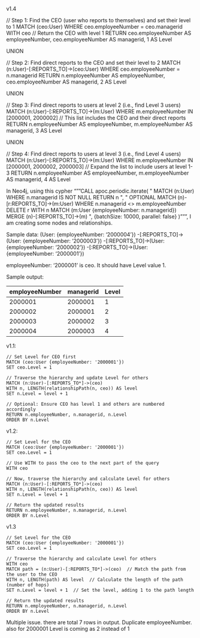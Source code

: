 v1.4

// Step 1: Find the CEO (user who reports to themselves) and set their level to 1
MATCH (ceo:User)
WHERE ceo.employeeNumber = ceo.managerid
WITH ceo
// Return the CEO with level 1
RETURN ceo.employeeNumber AS employeeNumber, ceo.employeeNumber AS managerid, 1 AS Level

UNION

// Step 2: Find direct reports to the CEO and set their level to 2
MATCH (n:User)-[:REPORTS_TO]->(ceo:User)
WHERE ceo.employeeNumber = n.managerid
RETURN n.employeeNumber AS employeeNumber, ceo.employeeNumber AS managerid, 2 AS Level

UNION

// Step 3: Find direct reports to users at level 2 (i.e., find Level 3 users)
MATCH (n:User)-[:REPORTS_TO]->(m:User)
WHERE m.employeeNumber IN [2000001, 2000002]  // This list includes the CEO and their direct reports
RETURN n.employeeNumber AS employeeNumber, m.employeeNumber AS managerid, 3 AS Level

UNION

// Step 4: Find direct reports to users at level 3 (i.e., find Level 4 users)
MATCH (n:User)-[:REPORTS_TO]->(m:User)
WHERE m.employeeNumber IN [2000001, 2000002, 2000003]  // Expand the list to include users at level 1-3
RETURN n.employeeNumber AS employeeNumber, m.employeeNumber AS managerid, 4 AS Level





In Neo4j, using this cypher “””CALL apoc.periodic.iterate( " MATCH (n:User) WHERE n.managerid IS NOT NULL RETURN n ", " OPTIONAL MATCH (n)-[r:REPORTS_TO]->(m:User) WHERE n.managerid <> m.employeeNumber DELETE r WITH n MATCH (m:User {employeeNumber: n.managerid}) MERGE (n)-[:REPORTS_TO]->(m) ", {batchSize: 10000, parallel: false} )”””, I am creating some nodes and relationships.


Sample data:
(User: {employeeNumber: ‘2000004’}) -[:REPORTS_TO]->(User: {employeeNumber: ‘2000003’}) -[:REPORTS_TO]->(User: {employeeNumber: ‘2000002’}) -[:REPORTS_TO]->(User: {employeeNumber: ‘2000001’}) 

employeeNumber: ‘2000001’ is ceo. It should have Level value 1.

Sample output:

| employeeNumber | managerid | Level |
|----------------|-----------|-------|
| 2000001        | 2000001   | 1     |
| 2000002        | 2000001   | 2     |
| 2000003        | 2000002   | 3     |
| 2000004        | 2000003   | 4     |

v1.1:

    // Set Level for CEO first
    MATCH (ceo:User {employeeNumber: '2000001'})
    SET ceo.Level = 1

    // Traverse the hierarchy and update Level for others
    MATCH (n:User)-[:REPORTS_TO*]->(ceo)
    WITH n, LENGTH(relationshipPath(n, ceo)) AS level
    SET n.Level = level + 1

    // Optional: Ensure CEO has level 1 and others are numbered accordingly
    RETURN n.employeeNumber, n.managerid, n.Level
    ORDER BY n.Level

v1.2: 

    // Set Level for the CEO
    MATCH (ceo:User {employeeNumber: '2000001'})
    SET ceo.Level = 1

    // Use WITH to pass the ceo to the next part of the query
    WITH ceo

    // Now, traverse the hierarchy and calculate Level for others
    MATCH (n:User)-[:REPORTS_TO*]->(ceo)
    WITH n, LENGTH(relationshipPath(n, ceo)) AS level
    SET n.Level = level + 1

    // Return the updated results
    RETURN n.employeeNumber, n.managerid, n.Level
    ORDER BY n.Level

v1.3

    // Set Level for the CEO
    MATCH (ceo:User {employeeNumber: '2000001'})
    SET ceo.Level = 1

    // Traverse the hierarchy and calculate Level for others
    WITH ceo
    MATCH path = (n:User)-[:REPORTS_TO*]->(ceo)  // Match the path from the user to the CEO
    WITH n, LENGTH(path) AS level  // Calculate the length of the path (number of hops)
    SET n.Level = level + 1  // Set the level, adding 1 to the path length

    // Return the updated results
    RETURN n.employeeNumber, n.managerid, n.Level
    ORDER BY n.Level

Multiple issue. there are total 7 rows in output. Duplicate employeeNumber. also for 2000001 Level is coming as 2 instead of 1



















